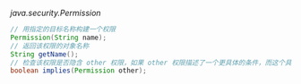*java.security.Permission*

```java
// 用指定的目标名称构建一个权限
Permission(String name);
// 返回该权限的对象名称
String getName();
// 检查该权限是否隐含 other 权限，如果 other 权限描述了一个更具体的条件，而这个具体条件是由该权限所描述的条件所产生的结果，那么该权限就隐含这个 other 权限
boolean implies(Permission other);
```